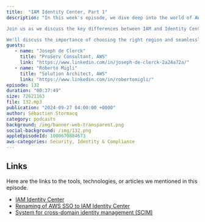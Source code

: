 ```yaml
---
title:  "IAM Identity Center, Part 1"
description: "In this week's episode, we dive deep into the world of AWS Identity Center and explore how it changed workforce identity access management within the AWS ecosystem.

Join us as we discuss the key differences between IAM and Identity Center, unraveling how this powerful service is specifically designed to manage human user access to AWS accounts. Discover the diverse use cases for Identity Center, from managing employee access to AWS accounts to providing seamless access to various AWS applications.

We'll discuss the importance of choosing the right region and seamlessly integrating with your preferred identity providers. Additionally, we'll shed light on common pitfalls and scenarios to be aware of when leveraging Identity Center."
guests:
   - name: "Joseph de Clerck"
     title: "ProServ Consultant, AWS"
     link: "https://www.linkedin.com/in/joseph-de-clerck-2a24a72a/"
   - name: "Roberto Migli"
     title: "Solution Architect, AWS"
     link: "https://www.linkedin.com/in/robertomigli/"     
episode: 132
duration: "00:37:49" 
size: 72621163
file: 132.mp3	
publication: "2024-09-27 04:00:00 +0000"
author: Sébastien Stormacq
category: podcasts
background: /img/banner-web-transparent.png
social-background: /img/132.png
appleEpisodeId: 1000670884673
aws-categories: Security, Identity & Compliance
---
```


## Links

Here are the links to the tools, technologies, or articles we mentioned in this episode.

- [IAM Identity Center](https://docs.aws.amazon.com/singlesignon/latest/userguide/what-is.html)
- [Renaming of AWS SSO to IAM Identity Center](https://aws.amazon.com/about-aws/whats-new/2022/07/aws-single-sign-on-aws-sso-now-aws-iam-identity-center/)
- [System for cross-domain identity management (SCIM)](https://scim.cloud/)

